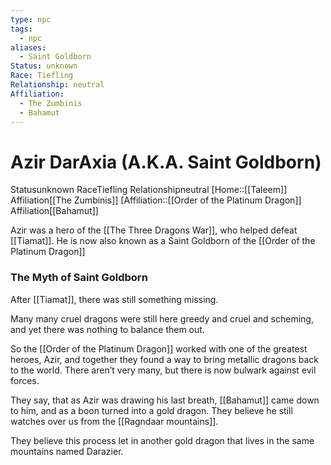 ```yaml
---
type: npc
tags:
  - npc
aliases:
  - Saint Goldborn
Status: unknown
Race: Tiefling
Relationship: neutral
Affiliation:
  - The Zumbinis
  - Bahamut
---
```


# Azir DarAxia (A.K.A. Saint Goldborn)
<span class="dataview inline-field"><span class="inline-field-key">Status</span><span class="inline-field-value">unknown</span></span>
<span class="dataview inline-field"><span class="inline-field-key">Race</span><span class="inline-field-value">Tiefling</span></span>
<span class="dataview inline-field"><span class="inline-field-key">Relationship</span><span class="inline-field-value">neutral</span></span>
[Home::[[Taleem]]
<span class="dataview inline-field"><span class="inline-field-key">Affiliation</span><span class="inline-field-value">[[The Zumbinis]]</span></span>
[Affiliation::[[Order of the Platinum Dragon]]
<span class="dataview inline-field"><span class="inline-field-key">Affiliation</span><span class="inline-field-value">[[Bahamut]]</span></span>

Azir was a hero of the [[The Three Dragons War]], who helped defeat [[Tiamat]]. He is now also known as a Saint Goldborn of the [[Order of the Platinum Dragon]]

### The Myth of Saint Goldborn
After [[Tiamat]], there was still something missing. 

Many many cruel dragons were still here greedy and cruel and scheming, and yet there was nothing to balance them out. 

So the [[Order of the Platinum Dragon]] worked with one of the greatest heroes, Azir, and together they found a way to bring metallic dragons back to the world. There aren’t very many, but there is now bulwark against evil forces. 

They say, that as Azir was drawing his last breath, [[Bahamut]] came down to him, and as a boon turned into a gold dragon. They believe he still watches over us from the [[Ragndaar mountains]]. 

They believe this process let in another gold dragon that lives in the same mountains named Darazier.